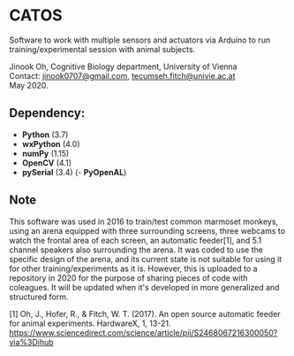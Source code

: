 # CATOS
 Software to work with multiple sensors and actuators via Arduino to run training/experimental session with animal subjects.

Jinook Oh, Cognitive Biology department, University of Vienna<br>
Contact: jinook0707@gmail.com, tecumseh.fitch@univie.ac.at<br>
May 2020.

## Dependency:
- **Python** (3.7)
- **wxPython** (4.0)
- **numPy** (1.15)
- **OpenCV** (4.1)
- **pySerial** (3.4)
(- **PyOpenAL**)

## Note
This software was used in 2016 to train/test common marmoset monkeys, 
using an arena equipped with three surrounding screens, three webcams to watch the frontal area of each screen, an automatic feeder[1], and 5.1 channel speakers also surrounding the arena.
It was coded to use the specific design of the arena, and its current state is not suitable for using it for other training/experiments as it is.
However, this is uploaded to a repository in 2020 for the purpose of sharing pieces of code with coleagues.
It will be updated when it's developed in more generalized and structured form.

[1] Oh, J., Hofer, R., & Fitch, W. T. (2017). An open source automatic feeder for animal experiments. HardwareX, 1, 13-21.
https://www.sciencedirect.com/science/article/pii/S2468067216300050?via%3Dihub
